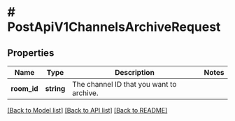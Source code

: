 # # PostApiV1ChannelsArchiveRequest

## Properties

Name | Type | Description | Notes
------------ | ------------- | ------------- | -------------
**room_id** | **string** | The channel ID that you want to archive. |

[[Back to Model list]](../../README.md#models) [[Back to API list]](../../README.md#endpoints) [[Back to README]](../../README.md)
